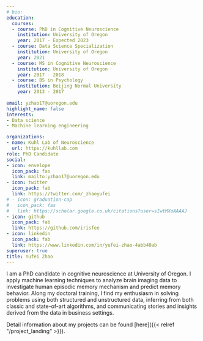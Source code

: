 ```yaml
---
# bio: 
education:
  courses:
  - course: PhD in Cognitive Neuroscience
    institution: University of Oregon
    year: 2017 - Expected 2023
  - course: Data Science Specialization
    institution: University of Oregon
    year: 2021
  - course: MS in Cognitive Neuroscience
    institution: University of Oregon
    year: 2017 - 2018
  - course: BS in Psychology
    institution: Beijing Normal University
    year: 2013 - 2017
    
email: yzhao17@uoregon.edu
highlight_name: false
interests:
- Data science
- Machine learning engineering

organizations:
- name: Kuhl Lab of Neuroscience
  url: https://kuhllab.com
role: PhD Candidate
social:
- icon: envelope
  icon_pack: fas
  link: mailto:yzhao17@uoregon.edu
- icon: twitter
  icon_pack: fab
  link: https://twitter.com/_zhaoyufei
# - icon: graduation-cap
#   icon_pack: fas
#   link: https://scholar.google.co.uk/citations?user=sIwtMXoAAAAJ
- icon: github
  icon_pack: fab
  link: https://github.com/irisfee
- icon: linkedin
  icon_pack: fab
  link: https://www.linkedin.com/in/yufei-zhao-4abb40ab
superuser: true
title: Yufei Zhao
---
```


I am a PhD candidate in cognitive neuroscience at University of Oregon. I apply machine learning techniques to analyze brain imaging data to investigate human episodic memory mechanism and predict memory behavior. Along my doctoral training, I find my enthusiasm in solving problems using both structured and unstructured data, inferring from both classic and state-of-art algorithms, and communicating stories and insights derived from the data in business settings. 

Detail information about my projects can be found [here]({{< relref "/project_landing" >}}).



[comment]: <> (
{{< icon name="download" pack="fas" >}} Download my {{< staticref "media/demo_resume.pdf" "newtab" >}}resumé{{< /staticref >}}.
)
